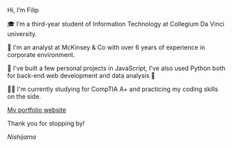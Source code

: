 Hi, I’m Filip

🎓 I’m a third-year student of Information Technology at Collegium Da Vinci university.

👔 I'm an analyst at McKinsey & Co with over 6 years of experience in corporate environment.

🐍 I've built a few personal projects in JavaScript, I've also used Python both for back-end web development and data analysis 🐼

👨‍💻 I'm currently studying for CompTIA A+ and practicing my coding skills on the side. 

[My portfolio website](https://nishijama.github.io/)


Thank you for stopping by!

*Nishijama*



<!---
Nishijama/Nishijama is a ✨ special ✨ repository because its `README.md` (this file) appears on your GitHub profile.
You can click the Preview link to take a look at your changes.
--->
